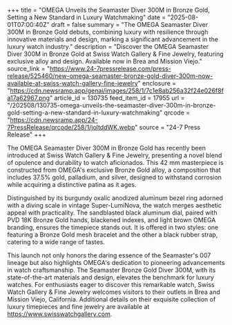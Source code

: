 +++
title = "OMEGA Unveils the Seamaster Diver 300M in Bronze Gold, Setting a New Standard in Luxury Watchmaking"
date = "2025-08-01T07:00:40Z"
draft = false
summary = "The OMEGA Seamaster Diver 300M in Bronze Gold debuts, combining luxury with resilience through innovative materials and design, marking a significant advancement in the luxury watch industry."
description = "Discover the OMEGA Seamaster Diver 300M in Bronze Gold at Swiss Watch Gallery & Fine Jewelry, featuring exclusive alloy and design. Available now in Brea and Mission Viejo."
source_link = "https://www.24-7pressrelease.com/press-release/525460/new-omega-seamaster-bronze-gold-diver-300m-now-available-at-swiss-watch-gallery-fine-jewelry"
enclosure = "https://cdn.newsramp.app/genai/images/258/1/7c1e8ab256a32f24e026f8fa17a62967.png"
article_id = 130735
feed_item_id = 17955
url = "/202508/130735-omega-unveils-the-seamaster-diver-300m-in-bronze-gold-setting-a-new-standard-in-luxury-watchmaking"
qrcode = "https://cdn.newsramp.app/24-7PressRelease/qrcode/258/1/joltddWK.webp"
source = "24-7 Press Release"
+++

<p>The OMEGA Seamaster Diver 300M in Bronze Gold has recently been introduced at Swiss Watch Gallery & Fine Jewelry, presenting a novel blend of opulence and durability to watch aficionados. This 42 mm masterpiece is constructed from OMEGA's exclusive Bronze Gold alloy, a composition that includes 37.5% gold, palladium, and silver, designed to withstand corrosion while acquiring a distinctive patina as it ages.</p><p>Distinguished by its burgundy oxalic anodized aluminum bezel ring adorned with a diving scale in vintage Super-LumiNova, the watch merges aesthetic appeal with practicality. The sandblasted black aluminum dial, paired with PVD 18K Bronze Gold hands, blackened indexes, and light brown OMEGA branding, ensures the timepiece stands out. It is offered in two styles: one featuring a Bronze Gold mesh bracelet and the other a black rubber strap, catering to a wide range of tastes.</p><p>This launch not only honors the daring essence of the Seamaster's 007 lineage but also highlights OMEGA's dedication to pioneering advancements in watch craftsmanship. The Seamaster Bronze Gold Diver 300M, with its state-of-the-art materials and design, elevates the benchmark for luxury watches. For enthusiasts eager to discover this remarkable watch, Swiss Watch Gallery & Fine Jewelry welcomes visitors to their outlets in Brea and Mission Viejo, California. Additional details on their exquisite collection of luxury timepieces and fine jewelry are available at <a href='https://www.swisswatchgallery.com' rel='nofollow' target='_blank'>https://www.swisswatchgallery.com</a>.</p>